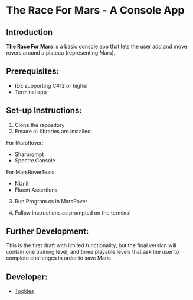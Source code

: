 ﻿# The Race For Mars - A Console App 

## Introduction 

**The Race For Mars** is a basic console app that lets the user add and move rovers around a plateau (representing Mars). 

## Prerequisites: 

- IDE supporting C#12 or higher 
- Terminal app


## Set-up Instructions: 

1. Clone the repository 
2. Ensure all libraries are installed: 

For MarsRover: 
- Sharprompt
- Spectre.Console

For MarsRoverTests: 
- NUnit 
- Fluent Assertions 

3. Run Program.cs in MarsRover

4. Follow instructions as prompted on the terminal 

## Further Development: 

This is the first draft with limited functionality, but the final version will contain one training level, and three playable levels that ask the user to complete challenges in order to save Mars. 

## Developer: 

- [Tookles](https://github.com/Tookles)

